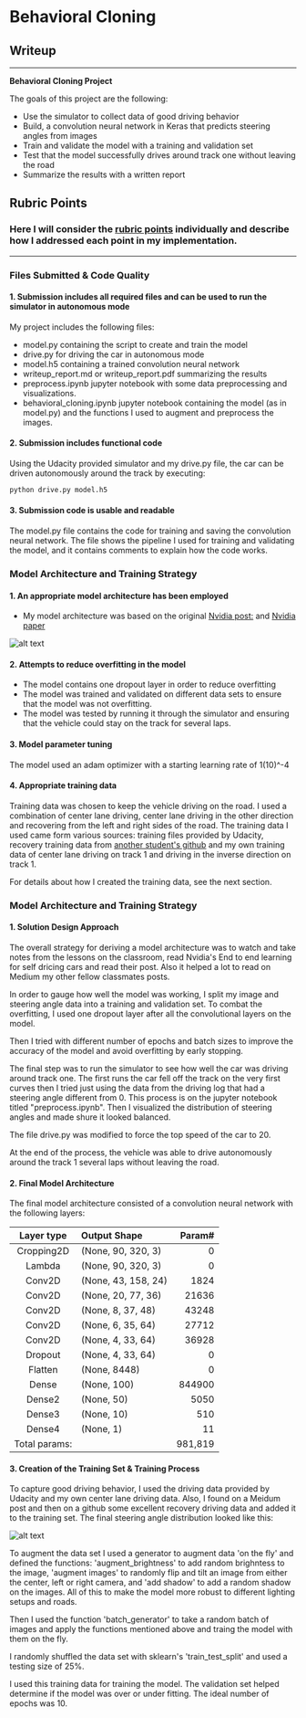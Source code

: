 # **Behavioral Cloning** 

## Writeup 

---

**Behavioral Cloning Project**

The goals of this project are the following:
* Use the simulator to collect data of good driving behavior
* Build, a convolution neural network in Keras that predicts steering angles from images
* Train and validate the model with a training and validation set
* Test that the model successfully drives around track one without leaving the road
* Summarize the results with a written report


[//]: # (Image References)

[image1]: ./images/nvidia_arch.png "Conv Net Architecture"
[image2]: ./images/steering_angles.png "Steering Angles Histogram"



## Rubric Points
### Here I will consider the [rubric points](https://review.udacity.com/#!/rubrics/432/view) individually and describe how I addressed each point in my implementation.  

---
### Files Submitted & Code Quality

#### 1. Submission includes all required files and can be used to run the simulator in autonomous mode

My project includes the following files:
* model.py containing the script to create and train the model
* drive.py for driving the car in autonomous mode
* model.h5 containing a trained convolution neural network 
* writeup_report.md or writeup_report.pdf summarizing the results
* preprocess.ipynb jupyter notebook with some data preprocessing and visualizations.
* behavioral_cloning.ipynb jupyter notebook containing the model (as in model.py) and the functions I used to augment and preprocess the images.

#### 2. Submission includes functional code
Using the Udacity provided simulator and my drive.py file, the car can be driven autonomously around the track by executing:
```sh
python drive.py model.h5
```

#### 3. Submission code is usable and readable

The model.py file contains the code for training and saving the convolution neural network. The file shows the pipeline I used for training and validating the model, and it contains comments to explain how the code works.

### Model Architecture and Training Strategy

#### 1. An appropriate model architecture has been employed

* My model architecture was based on the original [Nvidia post:](https://devblogs.nvidia.com/parallelforall/deep-learning-self-driving-cars/) and [Nvidia paper](https://arxiv.org/pdf/1604.07316v1.pdf)


![alt text][image1]

#### 2. Attempts to reduce overfitting in the model

* The model contains one dropout layer in order to reduce overfitting
* The model was trained and validated on different data sets to ensure that the model was not overfitting. 
* The model was tested by running it through the simulator and ensuring that the vehicle could stay on the track for several laps.

#### 3. Model parameter tuning

The model used an adam optimizer with a starting learning rate of 1(10)^-4

#### 4. Appropriate training data

Training data was chosen to keep the vehicle driving on the road. I used a combination of center lane driving, center lane driving in the other direction and recovering from the left and right sides of the road. The training data I used came form various sources: training files provided by Udacity, recovery training data from [another student's github](https://github.com/cssomnath/udacity-sdc/tree/master/carnd-projects/CarND-Behavioral-Cloning/sharp_turn.zip) and my own training data of center lane driving on track 1 and driving in the inverse direction on track 1.

For details about how I created the training data, see the next section. 

### Model Architecture and Training Strategy

#### 1. Solution Design Approach

The overall strategy for deriving a model architecture was to watch and take notes from the lessons on the classroom, read Nvidia's End to end learning for self dricing cars and read their post. Also it helped a lot to read on Medium my other fellow classmates posts.


In order to gauge how well the model was working, I split my image and steering angle data into a training and validation set.
To combat the overfitting, I used one dropout layer after all the convolutional layers on the model. 

Then I tried with different number of epochs and batch sizes to improve the accuracy of the model and avoid overfitting by early stopping.

The final step was to run the simulator to see how well the car was driving around track one. The first runs the car fell off the track on the very first curves then I tried just using the data from the driving log that had a steering angle different from 0. This process is on the jupyter notebook titled "preprocess.ipynb". Then I visualized the distribution of steering angles and made shure it looked balanced.

The file drive.py was modified to force the top speed of the car to 20.

At the end of the process, the vehicle was able to drive autonomously around the track 1 several laps without leaving the road.

#### 2. Final Model Architecture

The final model architecture consisted of a convolution neural network with the following layers:


|Layer type 					 |Output Shape  					|Param#	|
|:------------------------------:|:---------------------------------|------:|
|Cropping2D  					 |(None, 90, 320, 3)				| 0 	|   
|Lambda     					 |(None, 90, 320, 3)				| 0 	|         
|Conv2D 						 |(None, 43, 158, 24)				| 1824	|   
|Conv2D						 	 |(None, 20, 77, 36)				| 21636	|   
|Conv2D						 	 |(None, 8, 37, 48)					| 43248	|
|Conv2D						 	 | (None, 6, 35, 64)				| 27712	|
|Conv2D						 	 | (None, 4, 33, 64)				| 36928	|
|Dropout					 	 | (None, 4, 33, 64) 				| 0 	|
|Flatten					 	 | (None, 8448) 					| 0 	|
|Dense						 	 | (None, 100) 						|844900	|
|Dense2						 	 | (None, 50) 						| 5050	|
|Dense3						 	 | (None, 10) 						| 510	|
|Dense4						 	 | (None, 1) 						| 11	|
|Total params:				 	 | 									|981,819|



#### 3. Creation of the Training Set & Training Process

To capture good driving behavior, I used the driving data provided by Udacity and my own center lane driving data. Also, I found on a Meidum post and then on a github some excellent recovery driving  data and added it to the training set. The final steering angle distribution looked like this:

![alt text][image2]

To augment the data set I used a generator to augment data 'on the fly' and defined the functions: 'augment_brightness' to add random brighntess to the image, 'augment images' to randomly flip and tilt an image from either the center, left or right camera, and 'add shadow' to add a random shadow on the images. All of this to make the model more robust to different lighting setups and roads.

Then I used the function 'batch_generator' to take a random batch of images and apply the functions mentioned above and traing the model with them on the fly. 

I randomly shuffled the data set with sklearn's 'train_test_split' and used a testing size of 25%.

I used this training data for training the model. The validation set helped determine if the model was over or under fitting. The ideal number of epochs was 10.


